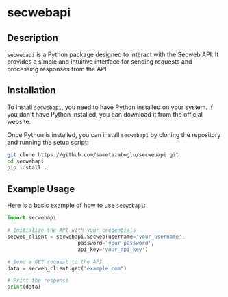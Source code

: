 # secwebapi

## Description

`secwebapi` is a Python package designed to interact with the Secweb API. It provides a simple and intuitive interface for sending requests and processing responses from the API.

## Installation

To install `secwebapi`, you need to have Python installed on your system. If you don't have Python installed, you can download it from the official website.

Once Python is installed, you can install `secwebapi` by cloning the repository and running the setup script:

```bash
git clone https://github.com/sametazaboglu/secwebapi.git
cd secwebapi
pip install .
```
## Example Usage
Here is a basic example of how to use `secwebapi`:
```python
import secwebapi

# Initialize the API with your credentials
secweb_client = secwebapi.Secweb(username='your_username',
                       password='your_password',
                       api_key='your_api_key')

# Send a GET request to the API
data = secweb_client.get("example.com")

# Print the response
print(data)
